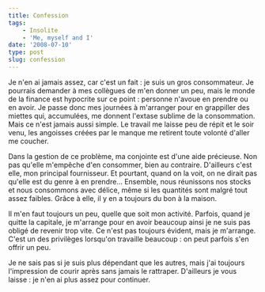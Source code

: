 ```yaml
---
title: Confession
tags:
    - Insolite
    - 'Me, myself and I'
date: '2008-07-10'
type: post
slug: confession
---
```


Je n'en ai jamais assez, car c'est un fait&nbsp;: je suis un gros consommateur. Je pourrais demander à mes collègues de m'en donner un peu, mais le monde de la finance est hypocrite sur ce point&nbsp;: personne n'avoue en prendre ou en avoir. Je passe donc mes journées à m'arranger pour en grappiller des miettes qui, accumulées, me donnent l'extase sublime de la consommation. Mais ce n'est jamais aussi simple. Le travail me laisse peu de répit et le soir venu, les angoisses créées par le manque me retirent toute volonté d'aller me coucher.

Dans la gestion de ce problème, ma conjointe est d'une aide précieuse. Non pas qu'elle m'empêche d'en consommer, bien au contraire. D'ailleurs c'est elle, mon principal fournisseur. Et pourtant, quand on la voit, on ne dirait pas qu'elle est du genre à en prendre… Ensemble, nous réunissons nos stocks et nous consommons avec délice, même si les quantités sont malgré tout assez faibles. Grâce à elle, il y en a toujours du bon à la maison.

Il m'en faut toujours un peu, quelle que soit mon activité. Parfois, quand je quitte la capitale, je m'arrange pour en avoir beaucoup ainsi je ne suis pas obligé de revenir trop vite. Ce n'est pas toujours évident, mais je m'arrange. C'est un des privilèges lorsqu'on travaille beaucoup&nbsp;: on peut parfois s'en offrir un peu.

Je ne sais pas si je suis plus dépendant que les autres, mais j'ai toujours l'impression de courir après sans jamais le rattraper. D'ailleurs je vous laisse&nbsp;: je n'en ai plus assez pour continuer.
